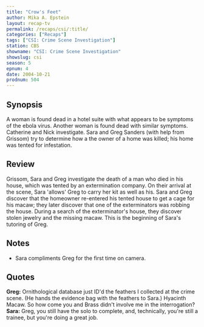 ```yaml
---
title: "Crow's Feet"
author: Mika A. Epstein
layout: recap-tv
permalink: /recaps/csi/:title/
categories: ["Recaps"]
tags: ["CSI: Crime Scene Investigation"]
station: CBS
showname: "CSI: Crime Scene Investigation"
showslug: csi
season: 5  
epnum: 4 
date: 2004-10-21
prodnum: 504 
---
```


## Synopsis

A woman is found dead in a hotel suite with what appears to be symptoms of the ebola virus. Another woman is found dead with similar symptoms. Catherine and Nick investigate. Sara and Greg Sanders (with help from Grissom) try to determine how a the owner of a home was killed; his home was tented for infestation.

## Review

Grissom, Sara and Greg investigate the death of a man who died in his house, which was tented by an extermination company. On their arrival at the scene, Sara 'allows' Greg to carry her kit as well as his. Sara and Greg discover that the homeowner re-entered his tented house to get a cage for his macaw; they later discover that one of the exterminators was robbing the house. During a search of the exterminator's house, they discover stolen jewelry and the missing macaw. This is the beginning of Sara's tutoring of Greg.

## Notes

* Sara compliments Greg for the first time on camera.

## Quotes

**Greg:** Ornithological database just ID'd the feathers I collected at the crime scene. (He hands the evidence bag with the feathers to Sara.) Hyacinth Macaw. So how come you and Brass didn't involve me in the interrogation?  
**Sara:** Greg, you still have the solo to complete, and, technically, you're still a trainee, but you're doing a great job.